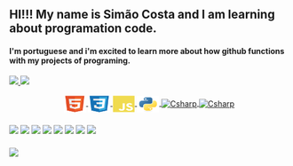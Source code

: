 ## HI!!! My name is Simão Costa and I am learning about programation code.<br>
#### I'm portuguese and i'm excited to learn more about how github functions with my projects of programing.
<div>
  <a href="https://github.com/SimaDinisVC">
  <img width="455em" src="https://github-readme-stats.vercel.app/api?username=SimaDinisVC&show_icons=true&theme=nord&include_all_commits=true&count_private=true"/>
  <img width="380em" src="https://github-readme-stats.vercel.app/api/top-langs/?username=SimaDinisVC&layout=compact&langs_count=7&theme=nord"/>
</div>
<div style="display: inline_block" align=center><br>
  <img align="center" alt="HTML" height="30" width="40" src="https://raw.githubusercontent.com/devicons/devicon/master/icons/html5/html5-original.svg">
  <img align="center" alt="CSS" height="30" width="40" src="https://raw.githubusercontent.com/devicons/devicon/master/icons/css3/css3-original.svg">
  <img align="center" alt="Js" height="30" width="40" src="https://raw.githubusercontent.com/devicons/devicon/master/icons/javascript/javascript-plain.svg">
  <img align="center" alt="Python" height="30" width="40" src="https://raw.githubusercontent.com/devicons/devicon/master/icons/python/python-original.svg">
  <img align="center" alt="Csharp" height="30" width="40" src="https://cdn.jsdelivr.net/gh/devicons/devicon/icons/csharp/csharp-original.svg">
  <img align="center" alt="Csharp" height="30" width="40" src="https://cdn.jsdelivr.net/gh/devicons/devicon/icons/cplusplus/cplusplus-original.svg">
</div>

###

<div>
 <a href="https://www.paypal.com/paypalme/simadinis"><img src="https://img.shields.io/badge/PayPal-00457C?style=for-the-badge&logo=paypal&logoColor=white"></a>
 <a href="https://www.discord.com/users/619620655322890241"><img src="https://img.shields.io/badge/Discord-7289DA?style=for-the-badge&logo=discord&logoColor=white"></a>
 <a href="https://steamcommunity.com/id/simadinis/"><img src="https://img.shields.io/badge/Steam-000000?style=for-the-badge&logo=steam&logoColor=white"></a>
 <a href="https://www.reddit.com/user/Fragrant-Sprinkles79"><img src="https://img.shields.io/badge/Reddit-FF4500?style=for-the-badge&logo=reddit&logoColor=white"></a>
 <a href="https://www.instagram.com/simadinisvc/"><img src="https://img.shields.io/badge/Instagram-E4405F?style=for-the-badge&logo=instagram&logoColor=white"></a>
 <a href="https://twitter.com/simadinisvc"><img src="https://img.shields.io/badge/Twitter-1DA1F2?style=for-the-badge&logo=twitter&logoColor=white"></a>
 <a href="https://www.linkedin.com/in/simão-costa-b6b048227/"><img src="https://img.shields.io/badge/LinkedIn-0077B5?style=for-the-badge&logo=linkedin&logoColor=white"></a>
 <a href="mailto:simadinisvc@gmail.com"><img src="https://img.shields.io/badge/Gmail-D14836?style=for-the-badge&logo=gmail&logoColor=white"></a>
</div>
  
###

<div>
 <img height="475" src = "https://camo.githubusercontent.com/c7349616e6995fa3b26b1a0218895bf12f1c99eef377122dd7a91b2e71dc144c/68747470733a2f2f6861636b65726e6f6f6e2e636f6d2f696d616765732f66327078333666792e676966">
</div>
